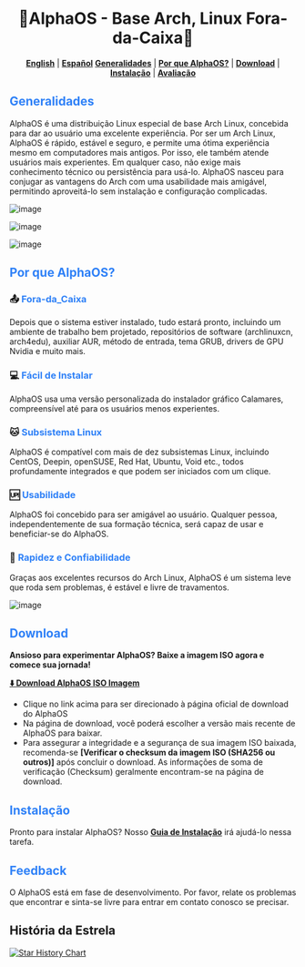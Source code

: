 <h1 align="center">🚀AlphaOS - Base Arch, Linux Fora-da-Caixa🚀</h1>

<div align="center">

[**English**](ReadMe.md)  |  [**Español**](LeaMe_ES.md)
[**Generalidades**](#overview) |  [**Por que AlphaOS?**](#why-catos)  |  [**Download**](#download) | [**Instalação**](#installation) | [**Avaliação**](#feedback)
</div>

## <font color=#2f81f7>Generalidades</font>

AlphaOS é uma distribuição Linux especial de base Arch Linux, concebida para dar ao usuário uma excelente experiência. Por ser um Arch Linux, AlphaOS é rápido, estável e seguro, e permite uma ótima experiência mesmo em computadores mais antigos. Por isso, ele também atende usuários mais experientes. Em qualquer caso, não exige mais conhecimento técnico ou persistência para usá-lo. AlphaOS nasceu para conjugar as vantagens do Arch com uma usabilidade mais amigável, permitindo aproveitá-lo sem instalação e configuração complicadas.

![image](./preview/desktop_en.png)

![image](./preview/preview_kde.png)

![image](./preview/preview_gnome.png)

## <font color=#2f81f7>Por que AlphaOS?</font>

### 📤 <font color=#2f81f7>Fora-da_Caixa</font>
Depois que o sistema estiver instalado, tudo estará pronto, incluindo um ambiente de trabalho bem projetado, repositórios de software (archlinuxcn, arch4edu), auxiliar AUR, método de entrada, tema GRUB, drivers de GPU Nvidia e muito mais.

### 💻 <font color=#2f81f7>Fácil de Instalar</font>
AlphaOS usa uma versão personalizada do instalador gráfico Calamares, compreensível até para os usuários menos experientes.

### 🐱 <font color=#2f81f7>Subsistema Linux</font>
AlphaOS é compatível com mais de dez subsistemas Linux, incluindo CentOS, Deepin, openSUSE, Red Hat, Ubuntu, Void etc., todos profundamente integrados e que podem ser iniciados com um clique.

### 🆙 <font color=#2f81f7>Usabilidade</font>
AlphaOS foi concebido para ser amigável ao usuário. Qualquer pessoa, independentemente de sua formação técnica, será capaz de usar e beneficiar-se do AlphaOS.

### 🚀 <font color=#2f81f7>Rapidez e Confiabilidade</font>
Graças aos excelentes recursos do Arch Linux, AlphaOS é um sistema leve que roda sem problemas, é estável e livre de travamentos.

![image](./preview/neofetch_en.png)

## <font color=#2f81f7>Download</font>

**Ansioso para experimentar AlphaOS? Baixe a imagem ISO agora e comece sua jornada!**

[**⬇️  Download AlphaOS ISO Imagem**](https://catos.info/en/docs/download)

*   Clique no link acima para ser direcionado à página oficial de download do AlphaOS
*   Na página de download, você poderá escolher a versão mais recente de AlphaOS para baixar.
*   Para assegurar a integridade e a segurança de sua imagem ISO baixada, recomenda-se **[Verificar o checksum da imagem ISO (SHA256 ou outros)]** após concluir o download. As informações de soma de verificação (Checksum) geralmente encontram-se na página de download. 


## <font color=#2f81f7>Instalação</font>

Pronto para instalar AlphaOS? Nosso [**Guia de Instalação**](https://catos.info/en/docs/installation/installation00) irá ajudá-lo nessa tarefa.


## <font color=#2f81f7>Feedback</font>

O AlphaOS está em fase de desenvolvimento. Por favor, relate os problemas que encontrar e sinta-se livre para entrar em contato conosco se precisar.

## História da Estrela

[![Star History Chart](https://api.star-history.com/svg?repos=CatOS-Home/CatOS&type=Date)](https://star-history.com/#CatOS-Home/CatOS&Date)
